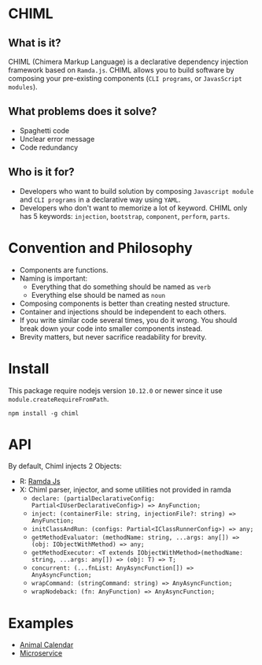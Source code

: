 # CHIML

## What is it?

CHIML (Chimera Markup Language) is a declarative dependency injection framework based on `Ramda.js`. CHIML allows you to build software by composing your pre-existing components (`CLI programs`, or `JavasScript modules`).

## What problems does it solve?

* Spaghetti code
* Unclear error message
* Code redundancy

## Who is it for?

* Developers who want to build solution by composing `Javascript module` and `CLI programs` in a declarative way using `YAML`.
* Developers who don't want to memorize a lot of keyword. CHIML only has 5 keywords: `injection`, `bootstrap`, `component`, `perform`, `parts`.

# Convention and Philosophy

* Components are functions.
* Naming is important:
    - Everything that do something should be named as `verb`
    - Everything else should be named as `noun`
* Composing components is better than creating nested structure.
* Container and injections should be independent to each others.
* If you write similar code several times, you do it wrong. You should break down your code into smaller components instead.
* Brevity matters, but never sacrifice readability for brevity.

# Install

This package require nodejs version `10.12.0` or newer since it use `module.createRequireFromPath`.

```
npm install -g chiml
```

# API

By default, Chiml injects 2 Objects:

* R: [Ramda Js](https://ramdajs.com/docs/)
* X: Chiml parser, injector, and some utilities not provided in ramda
    - `declare: (partialDeclarativeConfig: Partial<IUserDeclarativeConfig>) => AnyFunction;`
    - `inject: (containerFile: string, injectionFile?: string) => AnyFunction;`
    - `initClassAndRun: (configs: Partial<IClassRunnerConfig>) => any;`
    - `getMethodEvaluator: (methodName: string, ...args: any[]) => (obj: IObjectWithMethod) => any;`
    - `getMethodExecutor: <T extends IObjectWithMethod>(methodName: string, ...args: any[]) => (obj: T) => T;`
    - `concurrent: (...fnList: AnyAsyncFunction[]) => AnyAsyncFunction;`
    - `wrapCommand: (stringCommand: string) => AnyAsyncFunction;`
    - `wrapNodeback: (fn: AnyFunction) => AnyAsyncFunction;`

# Examples

* [Animal Calendar](./example/animal-calendar/)
* [Microservice](./example/microservice/)
